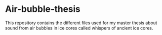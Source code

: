 # Air-bubble-thesis

This repository contains the different files used for my master thesis about sound from air bubbles in ice cores called whispers of ancient ice cores.
